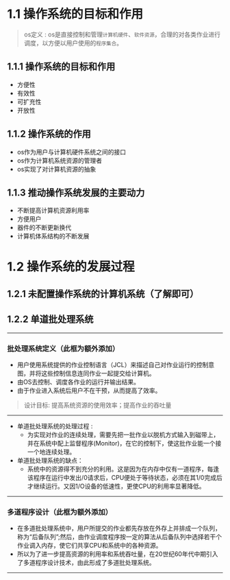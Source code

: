 
# 1.1 操作系统的目标和作用

> os定义 : os是直接控制和管理`计算机硬件`、`软件资源`，合理的对各类作业进行调度，以方便以用户使用的`程序集合`。

## 1.1.1 操作系统的目标和作用
- 方便性
- 有效性
- 可扩充性
- 开放性
## 1.1.2 操作系统的作用
- os作为用户与计算机硬件系统之间的接口
- os作为计算机系统资源的管理者
- os实现了对计算机资源的抽象
## 1.1.3 推动操作系统发展的主要动力
- 不断提高计算机资源利用率
- 方便用户
- 器件的不断更新换代
- 计算机体系结构的不断发展
# 1.2 操作系统的发展过程

## 1.2.1 未配置操作系统的计算机系统（了解即可）

## 1.2.2 单道批处理系统
------------------------------------------------------------------------------------------------------------
### 批处理系统定义（此框为额外添加）
- 用户使用系统提供的作业控制语言（JCL）来描述自己对作业运行的控制意图，并将这些控制信息连同作业一起提交给计算机。
- 由OS去控制、调度各作业的运行并输出结果。
- 由于作业进入系统后用户不在干预，从而提高了效率。
> 设计目标: 提高系统资源的使用效率；提高作业的吞吐量
------------------------------------------------------------------------------------------------------------
- 单道批处理系统的处理过程 :
  - 为实现对作业的连续处理，需要先把一批作业以脱机方式输入到磁带上，并在系统中配上监督程序(Monitor)，在它的控制下，使这批作业能一个接一个地连续处理。
- 单道批处理系统的缺点：
  - 系统中的资源得不到充分的利用。这是因为在内存中仅有一道程序，每逢该程序在运行中发出/0请求后，CPU便处于等待状态，必须在其1/0完成后才继续运行。又因1/O设备的低速性，更使CPU的利用率显著降低。

------------------------------------------------------------------------------------------------------------
### 多道程序设计（此框为额外添加）

- 在多道批处理系统中，用户所提交的作业都先存放在外存上并排成一个队列，称为“后备队列”;然后，由作业调度程序按一定的算法从后备队列中选择若干个作业调入内存，使它们共享CPU和系统中的各种资源。
- 所以为了进一步提高资源的利用率和系统吞吐量，在20世纪60年代中期引入了多道程序设计技术，由此形成了多道批处理系统。

------------------------------------------------------------------------------------------------------------
